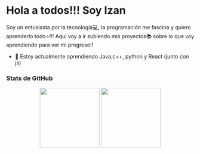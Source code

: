 # Hola a todos!!! Soy Izan
Soy un entusiasta por la tecnología💻, la programación me fascina y quiero aprenderlo todo⭐!!!
Aquí voy a ir subiendo mis proyectos📚 sobre lo que voy aprendiendo para ver mi progreso!!
- 🌱 Estoy actualmente aprendiendo Java,c++, python y React (junto con js)

### Stats de GitHub
<div align="center">
  <img src="https://github-readme-stats.vercel.app/api?username=akach4n&theme=radical&show_icons=1&hide_border=1" 
       height="160"
  /> 
<img src="https://github-readme-stats.vercel.app/api/top-langs/?username=akach4n&theme=radical&show_icons=1&hide_border=1&layout=compact"
       height="160"
  />
</div>

